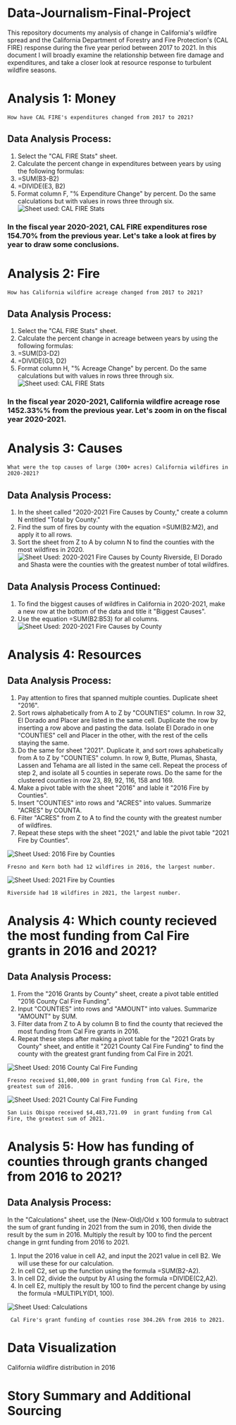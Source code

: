 # Data-Journalism-Final-Project
This repository documents my analysis of change in California's wildfire spread and the California Department of Forestry and Fire Protection's (CAL FIRE) response during the five year period between 2017 to 2021. In this document I will broadly examine the relationship between fire damage and expenditures, and take a closer look at resource response to turbulent wildfire seasons.


# Analysis 1: Money
    How have CAL FIRE's expenditures changed from 2017 to 2021?
## Data Analysis Process: 
  1) Select the "CAL FIRE Stats" sheet.
  2) Calculate the percent change in expenditures between years by using the following formulas:
  3)    =SUM(B3-B2)
  4)    =DIVIDE(E3, B2)
  5) Format column F, "% Expenditure Change" by percent. Do the same calculations but with values in rows three through six.
  ![Sheet used: CAL FIRE Stats](https://user-images.githubusercontent.com/109619716/183568053-0c35e785-97cf-40e3-bf88-3bec5d5b1445.png)
  ### In the fiscal year 2020-2021, CAL FIRE expenditures rose 154.70% from the previous year. Let's take a look at fires by year to draw some conclusions.
  
# Analysis 2: Fire
    How has California wildfire acreage changed from 2017 to 2021?
## Data Analysis Process: 
  1) Select the "CAL FIRE Stats" sheet.
  2) Calculate the percent change in acreage between years by using the following formulas:
  3)    =SUM(D3-D2)
  4)    =DIVIDE(G3, D2)
  5) Format column H, "% Acreage Change" by percent. Do the same calculations but with values in rows three through six.
  ![Sheet used: CAL FIRE Stats](https://user-images.githubusercontent.com/109619716/183571268-2d34912a-037f-4f30-8f2f-1586a0552def.png)
  ### In the fiscal year 2020-2021, California wildfire acreage rose 1452.33%% from the previous year. Let's zoom in on the fiscal year 2020-2021.
  
  
# Analysis 3: Causes
    What were the top causes of large (300+ acres) California wildfires in 2020-2021?
## Data Analysis Process:
   1) In the sheet called "2020-2021 Fire Causes by County," create a column N entitled "Total by County."
   2) Find the sum of fires by county with the equation =SUM(B2:M2), and apply it to all rows.
   3) Sort the sheet from Z to A by column N to find the counties with the most wildfires in 2020.
  ![Sheet Used: 2020-2021 Fire Causes by County ](https://user-images.githubusercontent.com/109619716/183580701-e359fd3b-fd99-464d-9a0e-b60166ff571a.png)
    Riverside, El Dorado and Shasta were the counties with the greatest number of total wildfires.
## Data Analysis Process Continued:
   1) To find the biggest causes of wildfires in California in 2020-2021, make a new row at the         bottom of the data and title it "Biggest Causes".
2) Use the equation =SUM(B2:B53) for all columns.
  ![Sheet Used: 2020-2021 Fire Causes by County ](https://user-images.githubusercontent.com/109619716/183583975-caa914bb-cc82-4efa-8311-dff46612b61e.png)

# Analysis 4: Resources
## Data Analysis Process: 
  1) Pay attention to fires that spanned multiple counties. Duplicate sheet "2016".
  2) Sort rows alphabetically from A to Z by "COUNTIES" column. In row 32, El Dorado and Placer are listed in the same cell. Duplicate the row by inserting   a row above and pasting the data. Isolate El Dorado in one "COUNTIES" cell and Placer in the other, with the rest of the cells staying the same.
  3) Do the same for sheet "2021". Duplicate it, and sort rows aphabetically from A to Z by "COUNTIES" column. In row 9, Butte, Plumas, Shasta, Lassen and      Tehama are all listed in the same cell. Repeat the process of step 2, and isolate all 5 counties in seperate rows. Do the same for the clustered            counties in row 23, 89, 92, 116, 158 and 169.
  4) Make a pivot table with the sheet "2016" and lable it "2016 Fire by Counties".
  5) Insert "COUNTIES" into rows and "ACRES" into values. Summarize "ACRES" by COUNTA.
  6) Filter "ACRES" from Z to A to find the county with the greatest number of wildfires. 
  7) Repeat these steps with the sheet "2021," and lable the pivot table "2021 Fire by Counties".
  
  ![Sheet Used: 2016 Fire by Counties](https://user-images.githubusercontent.com/109619716/183381227-030e470f-834e-43db-9469-43a1ae559002.png) 
    
    Fresno and Kern both had 12 wildfires in 2016, the largest number.
    
  ![Sheet Used: 2021 Fire by Counties](https://user-images.githubusercontent.com/109619716/183386139-539a79e0-886f-4222-8a87-b7415c3d01c4.png)
     
    Riverside had 18 wildfires in 2021, the largest number.
    
    
# Analysis 4: Which county recieved the most funding from Cal Fire grants in 2016 and 2021?
## Data Analysis Process:
  1) From the "2016 Grants by County" sheet, create a pivot table entitled "2016 County Cal Fire Funding".
  2) Input "COUNTIES" into rows and "AMOUNT" into values. Summarize "AMOUNT" by SUM.
  3) Filter data from Z to A by column B to find the county that recieved the most funding from Cal Fire grants in 2016. 
  4) Repeat these steps after making a pivot table for the "2021 Grats by County" sheet, and entitle it "2021 County Cal Fire Funding" to find the county        with the greatest grant funding from Cal Fire in 2021.

  ![Sheet Used: 2016 County Cal Fire Funding](https://user-images.githubusercontent.com/109619716/183435498-5a0cf251-6083-4db0-b366-9d2cdd7cbece.png)
  
    Fresno received $1,000,000 in grant funding from Cal Fire, the greatest sum of 2016.
    
   ![Sheet Used: 2021 County Cal Fire Funding](https://user-images.githubusercontent.com/109619716/183437483-50de81bd-2d9c-47d3-a9b3-d6ca65942035.png)

    San Luis Obispo received $4,483,721.09  in grant funding from Cal Fire, the greatest sum of 2021.

# Analysis 5: How has funding of counties through grants changed from 2016 to 2021?
## Data Analysis Process:
   In the "Calculations" sheet, use the (New-Old)/Old x 100 formula to subtract the sum of grant funding in 2021 from the sum in 2016, then divide the result by the sum in 2016. Multiply the result by 100 to find the percent change in grnt funding from 2016 to 2021.
  1) Input the 2016 value in cell A2, and input the 2021 value in cell B2. We will use these for our calculation.
  2) In cell C2, set up the function using the formula =SUM(B2-A2).
  3) In cell D2, divide the output by A1 using the formula =DIVIDE(C2,A2).
  4) In cell E2, multiply the result by 100 to find the percent change by using the formula =MULTIPLY(D1, 100).
    
   ![Sheet Used: Calculations](https://user-images.githubusercontent.com/109619716/183440934-03356007-8dc0-4083-bed0-2d1018504f6c.png)
      
     Cal Fire's grant funding of counties rose 304.26% from 2016 to 2021.
     
 # Data Visualization
 California wildfire distribution in 2016

 
 # Story Summary and Additional Sourcing




 

